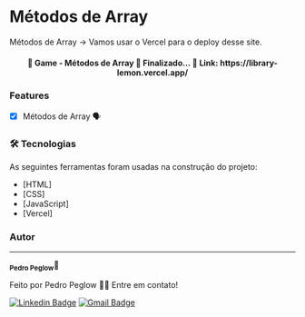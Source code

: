 # Métodos de Array

Métodos de Array -> Vamos usar o Vercel para o deploy desse site.

<h4 align="center"> 
	🏁  Game - Métodos de Array 🚀 Finalizado...  🏁
	Link: https://library-lemon.vercel.app/
</h4>

### Features

- [x] Métodos de Array 🗣️

### 🛠 Tecnologias

As seguintes ferramentas foram usadas na construção do projeto:

- [HTML]
- [CSS]
- [JavaScript]
- [Vercel]

### Autor

---

<sub><b>Pedro Peglow</b></sub>🚀

Feito por Pedro Peglow 👋🏽 Entre em contato!

[![Linkedin Badge](https://img.shields.io/badge/-Pedro-blue?style=flat-square&logo=Linkedin&logoColor=white&link=https://www.linkedin.com/in/pedro-peglow/)](https://www.linkedin.com/in/pedro-peglow/)
[![Gmail Badge](https://img.shields.io/badge/-pedropeglowm@gmail.com-c14438?style=flat-square&logo=Gmail&logoColor=white&link=mailto:pedropeglowm@gmail.com)](mailto:pedropeglowm@gmail.com)
